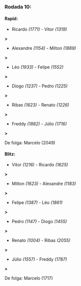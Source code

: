 ### Rodada 10:

#### Rapid:

* Ricardo *(1771)*     -     Vitor *(1319)*

 **>** 
* Alexandre *(1154)*     -     Milton *(1889)*

 **>** 
* Léo *(1933)*     -     Felipe *(1552)*

 **>** 
* Diogo *(1237)*     -     Pedro *(1225)*

 **>** 
* Ribas *(1623)*     -     Renato *(1226)*

 **>** 
* Freddy *(1882)*     -     Júlio *(1716)*

 **>** 

De folga: Marcelo (2049)

#### Blitz:

* Vitor *(1216)*     -     Ricardo *(1625)*

 **>** 
* Milton *(1623)*     -     Alexandre *(1183)*

 **>** 
* Felipe *(1387)*     -     Léo *(1861)*

 **>** 
* Pedro *(1147)*     -     Diogo *(1455)*

 **>** 
* Renato *(1004)*     -     Ribas *(2055)*

 **>** 
* Júlio *(1557)*     -     Freddy *(1787)*

 **>** 

De folga: Marcelo (1717)

